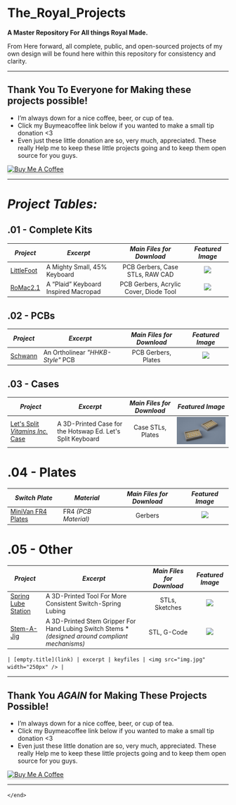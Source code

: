 # The_Royal_Projects
 **A Master Repository For All things Royal Made.**

 From Here forward, all complete, public, and open-sourced projects of my own design will be found here within this repository for consistency and clarity. 

---

 ## Thank You To Everyone for Making these projects possible!

- I’m always down for a nice coffee, beer, or cup of tea. 
- Click my Buymeacoffee link below if you wanted to make a small tip donation <3
- Even just these little donation are so, very much, appreciated.  These really Help me to keep these little projects going and to keep them open source for you guys. 

<a href="https://www.buymeacoffee.com/xQnlh8tRs" target="_blank"><img src="https://www.buymeacoffee.com/assets/img/custom_images/orange_img.png" alt="Buy Me A Coffee" style="height: 41px !important;width: 174px !important;box-shadow: 0px 3px 2px 0px rgba(190, 190, 190, 0.5) !important;-webkit-box-shadow: 0px 3px 2px 0px rgba(190, 190, 190, 0.5) !important;" ></a>

---

# ***Project Tables:***

## **.01 - Complete Kits**

| *Project* | *Excerpt* | *Main Files for Download* | *Featured Image* |
| --- | --- | :---: | :---: |
| [LittleFoot](https://github.com/The-Royal/The_Royal_Open-Source-Projects/tree/schwann/01%20-%20Complete%20Kits/The_Little_Foot-Keyboard-rev2.3) | A Mighty Small, 45% Keyboard  | PCB Gerbers, Case STLs, RAW CAD | <img src="https://i.imgur.com/8GVMHlo.jpg" width="250px" /> |
| [RoMac2.1](https://github.com/The-Royal/The_Royal_Open-Source-Projects/tree/schwann/01%20-%20Complete%20Kits/The_RoMac_rev2.1) | A “Plaid” Keyboard Inspired Macropad | PCB Gerbers, Acrylic Cover, Diode Tool | <img src="https://i.imgur.com/WIPdVO9.jpg" width="250px" /> |

## **.02 - PCBs**

| *Project* | *Excerpt* | *Main Files for Download* | *Featured Image* |
| --- | --- | :---: | :---: |
| [Schwann](https://github.com/The-Royal/The_Royal_Open-Source-Projects/tree/schwann/02%20-%20PCBs/Schwann_PCB) | An Ortholinear *"HHKB-Style"* PCB | PCB Gerbers, Plates | <img src="https://camo.githubusercontent.com/7fc5c84abdf2b5a03dfefd95b561bf3a52115ba0/68747470733a2f2f63646e2e646973636f72646170702e636f6d2f6174746163686d656e74732f3634323432363533393832343131393834392f3639303732323233393533313937343730362f696d616765302e6a7067" width="250px" /> |

## **.03 - Cases**
| *Project* | *Excerpt* | *Main Files for Download* | *Featured Image* |
| --- | --- | :---: | :---: |
| [Let's Split *Vitamins Inc.* Case](https://github.com/The-Royal/The_Royal_Open-Source-Projects/tree/schwann/03%20-%20Cases/Vitamins-Included_Case-master) | A 3D-Printed Case for the Hotswap Ed. Let's Split Keyboard | Case STLs, Plates | <img src="https://raw.githubusercontent.com/The-Royal/The_Royal_Vitamins-Included_Case/master/Full_Case_Renders/Main_Top_WC2.png" width="250px" /> |

# **.04 - Plates**
| *Switch Plate* | *Material* | *Main Files for Download* | *Featured Image* |
| --- | --- | :---: | :---: |
| [MiniVan FR4 Plates](dead.link) | FR4 *(PCB Material)* | Gerbers | <img src="img.jpg" width="250px" /> |

# **.05 - Other**
| *Project* | *Excerpt* | *Main Files for Download* | *Featured Image* |
| --- | --- | :---: | :---: |
| [Spring Lube Station](https://github.com/The-Royal/The_Royal_Open-Source-Projects/tree/schwann/04%20-%20Other/Tools-Spring_Lube_Station) | A 3D-Printed Tool For More Consistent Switch-Spring Lubing  | STLs, Sketches | <img src="https://camo.githubusercontent.com/87a03329bccfcfb78fb75a1aa6a203d15018e425/68747470733a2f2f63646e2e646973636f72646170702e636f6d2f6174746163686d656e74732f3634323432363533393832343131393834392f3636373437343730303039313236303933322f696d616765302e6a7067" width="250px" /> |
| [Stem-A-Jig](https://github.com/The-Royal/The_Royal_Open-Source-Projects/tree/schwann/04%20-%20Other/Tools-Stem-a-Jig) | A 3D-Printed Stem Gripper For Hand Lubing Switch Stems **(designed around compliant mechanisms)* | STL, G-Code | <img src="https://camo.githubusercontent.com/98b67ca2e15da53d1fa347fc3f3a387aba1d0628/68747470733a2f2f63646e2e646973636f72646170702e636f6d2f6174746163686d656e74732f3730393736353234353632363734343835322f3731323830323632333337393437323433342f696d616765302e6a7067" width="250px" /> |

```| [empty.title](link) | excerpt | keyfiles | <img src="img.jpg" width="250px" /> |```

---

 ## Thank You *AGAIN* for Making These Projects Possible!

- I’m always down for a nice coffee, beer, or cup of tea. 
- Click my Buymeacoffee link below if you wanted to make a small tip donation <3
- Even just these little donation are so, very much, appreciated.  These really Help me to keep these little projects going and to keep them open source for you guys. 

<a href="https://www.buymeacoffee.com/xQnlh8tRs" target="_blank"><img src="https://www.buymeacoffee.com/assets/img/custom_images/orange_img.png" alt="Buy Me A Coffee" style="height: 41px !important;width: 174px !important;box-shadow: 0px 3px 2px 0px rgba(190, 190, 190, 0.5) !important;-webkit-box-shadow: 0px 3px 2px 0px rgba(190, 190, 190, 0.5) !important;" ></a>

---

```</end>```
